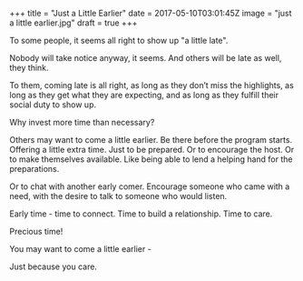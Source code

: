 
+++
title = "Just a Little Earlier"
date = 2017-05-10T03:01:45Z
image = "just a little earlier.jpg"
draft = true
+++

To some people, it seems all right to show up "a little late". 

Nobody will take notice anyway, it seems. And others will be late as well, they think.

To them, coming late is all right, as long as they don’t miss the highlights, as long as they get what they are expecting, and as long as they fulfill their social duty to show up.

Why invest more time than necessary?

Others may want to come a little earlier. Be there before the program starts. Offering a little extra time. Just to be prepared. Or to encourage the host. Or to make themselves available. Like being able to lend a helping hand for the preparations.

Or to chat with another early comer. Encourage someone who came with a need, with the desire to talk to someone who would listen.

Early time - time to connect. Time to build a relationship. Time to care.

Precious time!

You may want to come a little earlier - 

Just because you care.